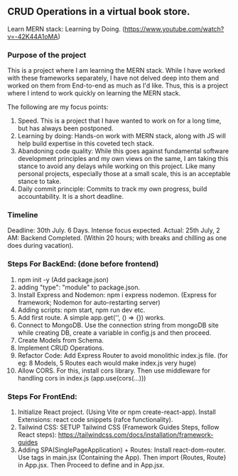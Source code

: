 ## CRUD Operations in a virtual book store.

Learn MERN stack: Learning by Doing.
(https://www.youtube.com/watch?v=-42K44A1oMA)


### Purpose of the project

This is a project where I am learning the MERN stack. 
While I have worked with these frameworks separately, I have not delved deep into them and worked on them from End-to-end as much as I'd like. 
Thus, this is a project where I intend to work quickly on learning the MERN stack.

The following are my focus points:
1. Speed. This is a project that I have wanted to work on for a long time, but has always been postponed. 
2. Learning by doing: Hands-on work with MERN stack, along with JS will help build expertise in this coveted tech stack.  
3. Abandoning code quality: While this goes against fundamental software development principles and my own views on the same, I am taking this stance to avoid any delays while working on this project. Like many personal projects, especially those at a small scale, this is an acceptable stance to take.
4. Daily commit principle: Commits to track my own progress, build accountability. It is a short deadline.


### Timeline

Deadline: 30th July. 6 Days. Intense focus expected.
Actual:
25th July, 2 AM: Backend Completed. (Within 20 hours; with breaks and chilling as one does during vacation).



### Steps For BackEnd: (done before frontend)

1. npm init -y (Add package.json)
2. adding "type": "module" to package.json.
3. Install Express and Nodemon: npm i express nodemon. (Express for framework; Nodemon for auto-restarting server)
4. Adding scripts: npm start, npm run dev etc.
5. Add first route. A simple app.get('', () => {}) works.
6. Connect to MongoDB. Use the connection string from mongoDB site while creating DB, create a variable in config.js and then proceed. 
7. Create Models from Schema.
8. Implement CRUD Operations.
9. Refactor Code: Add Express Router to avoid monolithic index.js file. (for eg: 8 Models, 5 Routes each would make index.js very huge)
10. Allow CORS. For this, install cors library. Then use middleware for handling cors in index.js (app.use(cors(...)))


### Steps For FrontEnd: 

1. Initialize React project. (Using Vite or npm create-react-app). Install Extensions: react code snippets (rafce functionality).
2. Tailwind CSS: SETUP Tailwind CSS (Framework Guides Steps, follow React steps): https://tailwindcss.com/docs/installation/framework-guides
3. Adding SPA(SinglePageApplication) + Routes: Install react-dom-router. Use <BrowserRouter> tags in main.jsx (Containing the App). Then import {Routes, Route} in App.jsx. Then Proceed to define <Routes> and <Route> in App.jsx.
